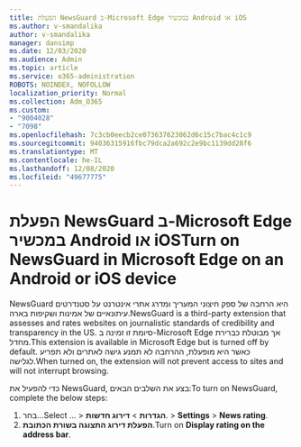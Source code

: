 ```yaml
---
title: הפעלת NewsGuard ב-Microsoft Edge במכשיר Android או iOS
ms.author: v-smandalika
author: v-smandalika
manager: dansimp
ms.date: 12/03/2020
ms.audience: Admin
ms.topic: article
ms.service: o365-administration
ROBOTS: NOINDEX, NOFOLLOW
localization_priority: Normal
ms.collection: Adm_O365
ms.custom:
- "9004028"
- "7098"
ms.openlocfilehash: 7c3cb0eecb2ce073637623062d6c15c7bac4c1c9
ms.sourcegitcommit: 94036315916fbc79dca2a692c2e9bc1139dd28f6
ms.translationtype: MT
ms.contentlocale: he-IL
ms.lasthandoff: 12/08/2020
ms.locfileid: "49677775"
---
```

# <a name="turn-on-newsguard-in-microsoft-edge-on-an-android-or-ios-device"></a><span data-ttu-id="31232-102">הפעלת NewsGuard ב-Microsoft Edge במכשיר Android או iOS</span><span class="sxs-lookup"><span data-stu-id="31232-102">Turn on NewsGuard in Microsoft Edge on an Android or iOS device</span></span>

<span data-ttu-id="31232-103">NewsGuard היא הרחבה של ספק חיצוני המעריך ומדרג אתרי אינטרנט על סטנדרטים עיתונאיים של אמינות ושקיפות בארה.</span><span class="sxs-lookup"><span data-stu-id="31232-103">NewsGuard is a third-party extension that assesses and rates websites on journalistic standards of credibility and transparency in the US.</span></span> <span data-ttu-id="31232-104">סיומת זו זמינה ב-Microsoft Edge אך מבוטלת כברירת מחדל.</span><span class="sxs-lookup"><span data-stu-id="31232-104">This extension is available in Microsoft Edge but is turned off by default.</span></span> <span data-ttu-id="31232-105">כאשר היא מופעלת, ההרחבה לא תמנע גישה לאתרים ולא תפריע לגלישה.</span><span class="sxs-lookup"><span data-stu-id="31232-105">When turned on, the extension will not prevent access to sites and will not interrupt browsing.</span></span>

<span data-ttu-id="31232-106">כדי להפעיל את NewsGuard, בצע את השלבים הבאים:</span><span class="sxs-lookup"><span data-stu-id="31232-106">To turn on NewsGuard, complete the below steps:</span></span>
1. <span data-ttu-id="31232-107">בחר...</span><span class="sxs-lookup"><span data-stu-id="31232-107">Select …</span></span><span data-ttu-id="31232-108"> > **הגדרות**  >  **דירוג חדשות**.</span><span class="sxs-lookup"><span data-stu-id="31232-108"> > **Settings** > **News rating**.</span></span>
2. <span data-ttu-id="31232-109">**הפעלת דירוג התצוגה בשורת הכתובת**.</span><span class="sxs-lookup"><span data-stu-id="31232-109">Turn on **Display rating on the address bar**.</span></span>